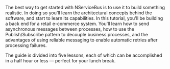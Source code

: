 The best way to get started with NServiceBus is to use it to build something realistic. In doing so you'll learn the architectural concepts behind the software, and start to learn its capabilities. In this tutorial, you'll be building a back end for a retail e-commerce system. You'll learn how to send asynchronous messages between processes, how to use the Publish/Subscribe pattern to decouple business processes, and the advantages of using reliable messaging to enable automatic retries after processing failures.

The guide is divided into five lessons, each of which can be accomplished in a half hour or less — perfect for your lunch break.